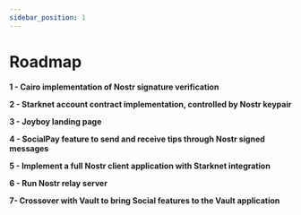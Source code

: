 ```yaml
---
sidebar_position: 1
---
```


# Roadmap


 
 **1 - Cairo implementation of Nostr signature verification**

 **2 - Starknet account contract implementation, controlled by Nostr keypair**

 **3 - Joyboy landing page**

 **4 - SocialPay feature to send and receive tips through Nostr signed messages**

 **5 - Implement a full Nostr client application with Starknet integration**

 **6 - Run Nostr relay server**

 **7- Crossover with Vault to bring Social features to the Vault application**